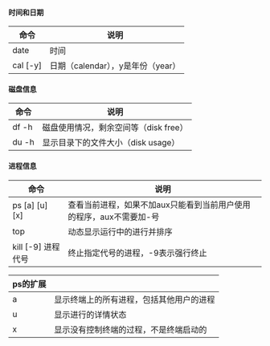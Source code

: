 #### 时间和日期

| 命令     | 说明                              |
| -------- | --------------------------------- |
| date     | 时间                              |
| cal [-y] | 日期（calendar），y是年份（year） |

#### 磁盘信息

| 命令     | 说明                              |
| -------- | --------------------------------- |
| df -h     | 磁盘使用情况，剩余空间等（disk free） |
| du -h | 显示目录下的文件大小（disk usage） |

#### 进程信息

| 命令               | 说明                                                         |
| ------------------ | ------------------------------------------------------------ |
| ps [a] [u] [x]     | 查看当前进程，如果不加aux只能看到当前用户使用的程序，aux不需要加-号 |
| top                | 动态显示运行中的进行并排序                                   |
| kill [-9] 进程代号 | 终止指定代号的进程，-9表示强行终止                           |

| ps的扩展 |                                          |
| -------- | ---------------------------------------- |
| a        | 显示终端上的所有进程，包括其他用户的进程 |
| u        | 显示进行的详情状态                       |
| x        | 显示没有控制终端的过程，不是终端启动的   |

